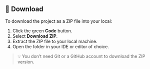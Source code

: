 ## 🔽 Download

To download the project as a ZIP file into your local:

1. Click the green **Code** button.
2. Select **Download ZIP**.
3. Extract the ZIP file to your local machine.
4. Open the folder in your IDE or editor of choice.

> 💡 You don’t need Git or a GitHub account to download the ZIP version.
